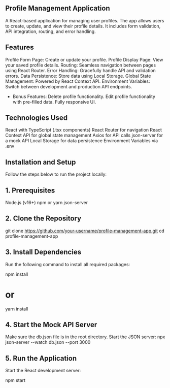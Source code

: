 ## Profile Management Application
A React-based application for managing user profiles. The app allows users to create, update, and view their profile details. It includes form validation, API integration, routing, and error handling.

## Features
Profile Form Page: Create or update your profile.
Profile Display Page: View your saved profile details.
Routing: Seamless navigation between pages using React Router.
Error Handling: Gracefully handle API and validation errors.
Data Persistence: Store data using Local Storage.
Global State Management: Powered by React Context API.
Environment Variables: Switch between development and production API endpoints.

- Bonus Features:
Delete profile functionality.
Edit profile functionality with pre-filled data.
Fully responsive UI.

## Technologies Used
React with TypeScript (.tsx components)
React Router for navigation
React Context API for global state management
Axios for API calls
json-server for a mock API
Local Storage for data persistence
Environment Variables via .env

## Installation and Setup
Follow the steps below to run the project locally:

## 1. Prerequisites
Node.js (v16+)
npm or yarn
json-server

## 2. Clone the Repository
git clone https://github.com/your-username/profile-management-app.git
cd profile-management-app

## 3. Install Dependencies
Run the following command to install all required packages:

npm install
# or
yarn install

## 4. Start the Mock API Server
Make sure the db.json file is in the root directory. Start the JSON server:
npx json-server --watch db.json --port 3000

## 5. Run the Application
Start the React development server:

npm start

